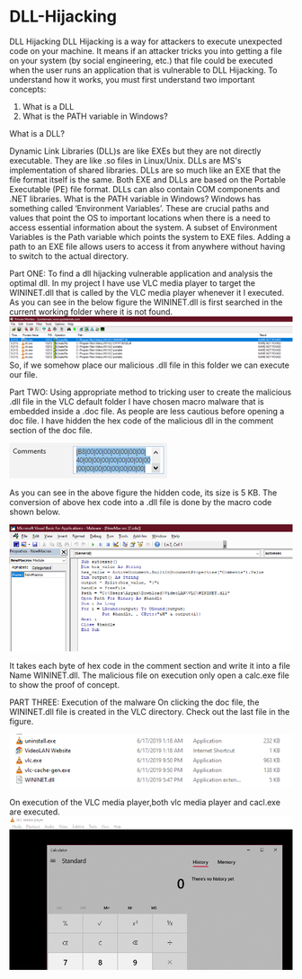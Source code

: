 # DLL-Hijacking
DLL Hijacking
DLL Hijacking is a way for attackers to execute unexpected code on your machine. It means if an attacker tricks you into getting a file on your system (by social engineering, etc.)  that file could be executed when the user runs an application that is vulnerable to DLL Hijacking. To understand how it works, you must first understand two important concepts:
1.	What is a DLL
2.	What is the PATH variable in Windows?

What is a DLL?

Dynamic Link Libraries (DLL)s are like EXEs but they are not directly executable. They are like .so files in Linux/Unix. DLLs are MS's implementation of shared libraries. 
DLLs are so much like an EXE that the file format itself is the same. Both EXE and DLLs are based on the Portable Executable (PE) file format. DLLs can also contain COM components and .NET libraries.
What is the PATH variable in Windows?
Windows has something called ‘Environment Variables’. These are crucial paths and values that point the OS to important locations when there is a need to access essential information about the system. A subset of Environment Variables is the Path variable which points the system to EXE files. Adding a path to an EXE file allows users to access it from anywhere without having to switch to the actual directory.

Part ONE: To find a dll hijacking vulnerable application and analysis the optimal dll.
In my project I have use VLC media player to target the WININET.dll that is called by the VLC media player whenever it I executed. As you can see in the below figure the WININET.dll is first searched in the current working folder where it is not found.
![Image of procmon](https://github.com/AmanNegi144/DLL-Hijacking/blob/master/Images/procmon.png)
So, if we somehow place our malicious .dll file in this folder we can execute our file.

Part TWO: Using appropriate method to tricking user to create the malicious .dll file in the VLC default folder
I have chosen macro malware that is embedded inside a .doc file. As people are less cautious before opening a doc file.
I have hidden the hex code of the malicious dll in the comment section of the doc file.


![Image of hidden code](https://github.com/AmanNegi144/DLL-Hijacking/blob/master/Images/Hexcode_in_comments.png)


As you can see in the above figure the hidden code, its size is 5 KB.
The conversion of above hex code into a .dll file is done by the macro code shown below.

![Image of macro code](https://github.com/AmanNegi144/DLL-Hijacking/blob/master/Images/Macro_Code.png)

 
It takes each byte of hex code in the comment section and write it into a file Name WININET.dll.
The malicious file on execution only open a calc.exe file to show the proof of concept.

PART THREE: Execution of the malware
On clicking the doc file, the WININET.dll file is created in the VLC directory. Check out the last file in the  figure.


![Image of dll generation](https://github.com/AmanNegi144/DLL-Hijacking/blob/master/Images/DLL_generation.png)
 
On execution of the VLC media player,both vlc media player and cacl.exe are executed.
![Image of calc execution](https://github.com/AmanNegi144/DLL-Hijacking/blob/master/Images/Execution_of_Calc.png)
